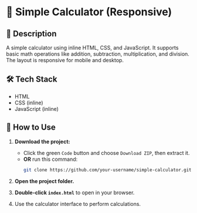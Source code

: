 # 🔢 Simple Calculator (Responsive)

## 📌 Description
A simple calculator using inline HTML, CSS, and JavaScript. It supports basic math operations like addition, subtraction, multiplication, and division. The layout is responsive for mobile and desktop.

## 🛠 Tech Stack
- HTML
- CSS (inline)
- JavaScript (inline)

## 🚀 How to Use
1. **Download the project:**
   - Click the green `Code` button and choose `Download ZIP`, then extract it.
   - **OR** run this command:
     ```bash
     git clone https://github.com/your-username/simple-calculator.git](https://github.com/tajarrosr/simple-calculator.git
     ```

2. **Open the project folder.**

3. **Double-click `index.html`** to open in your browser.

4. Use the calculator interface to perform calculations.
